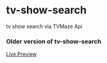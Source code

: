 # tv-show-search
tv show search via TVMaze Api 
<br>

### Older version of tv-show-search


[Live Preview](https://v1-tv-shows-search.netlify.app/)
